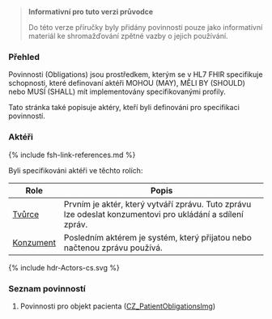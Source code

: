 <div xmlns="http://www.w3.org/1999/xhtml" xmlns:xsi="http://www.w3.org/2001/XMLSchema-instance"> 
<blockquote class="stu-note"> 
<b>Informativní pro tuto verzi průvodce</b> 
<p>Do této verze příručky byly přidány povinnosti pouze jako informativní materiál ke shromažďování zpětné vazby o jejich používání.</p> 
</blockquote>
</div>

### Přehled

Povinnosti (Obligations) jsou prostředkem, kterým se v  HL7 FHIR specifikuje schopnosti, které definovaní aktéři MOHOU (MAY), MĚLI BY (SHOULD) nebo MUSÍ (SHALL) mít implementovány specifikovanými profily.

Tato stránka také popisuje aktéry, kteří byli definováni pro specifikaci povinností.

### Aktéři

{% include fsh-link-references.md %}

Byli specifikováni aktéři ve těchto rolích:

| Role                                                 | Popis                                                                                                                      |
| ---------------------------------------------------- | -------------------------------------------------------------------------------------------------------------------------- |
| [Tvůrce](ActorDefinition-actor-creator-img.html)     | Prvním je aktér, který vytváří zprávu. Tuto zprávu lze odeslat konzumentovi pro ukládání a sdílení zpráv. |
| [Konzument](ActorDefinition-actor-consumer-img.html) | Posledním aktérem je systém, který přijatou nebo načtenou zprávu používá.                                                  |

<p>{% include hdr-Actors-cs.svg %}</p>

### Seznam povinností

1. Povinnosti pro objekt pacienta ([CZ_PatientObligationsImg](StructureDefinition-cz-patient-obl-img.html))
